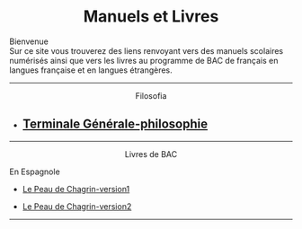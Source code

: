 <html>
 <title>Mathématiques</title>
 <head>
    <meta charset="utf-8"/>
    <link href="style.css" rel="stylesheet" type="text/css"/>
    <meta name="viewport" content="width=device-width, initial-scale=1">
    <link rel="stylesheet" href="https://www.w3schools.com/w3css/4/w3.css">
    <meta name="viewport" content="width=device-width, initial-scale=1" />
    <link rel="stylesheet" href="https://www.w3schools.com/w3css/4/w3.css" />
    <script src="s.js" data-import=""></script>
 </head>
 <body onload="body()">
 <center><h1 id="h1">Manuels et Livres</h1></center>
 <p id="para34"> Bienvenue<br>Sur ce site vous trouverez des liens renvoyant vers des manuels scolaires numérisés ainsi que vers les livres au programme de BAC de français en langues française et en langues étrangères.</p>
 <hr>
 <center><p id="para2">Filosofia</p></center>
 <ul>
     <li><h2><a href="https://www.calameo.com/read/005158893318cf29d5e2c">Terminale Générale-philosophie</a></h2></li>
 </ul>
 <hr>
 <center><p id="para2">Livres de BAC</p></center>
 <p id="para3"> En Espagnole</p>
 <ul>
     <li><a href="https://backend.educ.ar/refactor_resource/get-attachment/3448"><p id="para34">Le Peau de Chagrin-version1</p></a></li>
      <li><a href="https://cdn.preterhuman.net/texts/literature/in_spanish/Honorato%20de%20Balzac%20-%20La%20piel%20de%20Zapa.pdf"><p id="para34">Le Peau de Chagrin-version2</p></a></li>
 </ul>

 <hr>